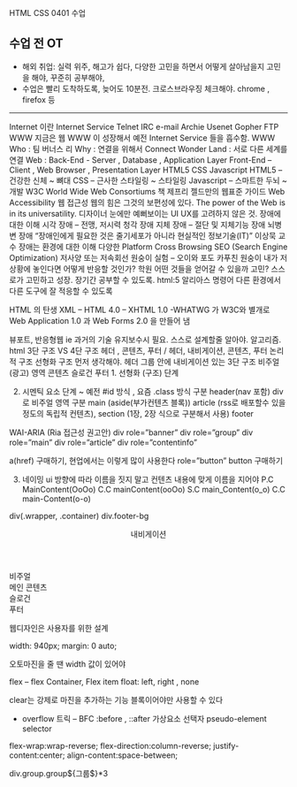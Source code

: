 HTML CSS 0401 수업
## 수업 전 OT 
 - 해외 취업: 실력 위주, 해고가 쉽다, 다양한 고민을 하면서 어떻게 살아남을지 고민을 해야, 꾸준히 공부해야, 
 - 수업은 빨리 도착하도록, 늦어도 10분전.
 크로스브라우징 체크해야. chrome , firefox 등
 <hr/>
 Internet 이란
Internet Service
Telnet IRC e-mail Archie Usenet Gopher FTP WWW
지금은 웹 WWW 이 성장해서 예전 Internet Service 들을 흡수함.
WWW Who  : 팀 버너스 리
Why : 연결을 위해서 Connect
Wonder Land : 서로 다른 세계를 연결
Web : Back-End - Server , Database , Application Layer
Front-End – Client , Web Browser , Presentation Layer 
HTML5 CSS Javascript
HTML5 – 건강한 신체 ~ 뼈대
CSS – 근사한 스타일링 ~ 스타일링
Javascript – 스마트한 두뇌 ~ 개발
W3C World Wide Web Consortiums
책 제프리 젤드만의 웹표준 가이드
Web Accessibility 웹 접근성
웹의 힘은 그것의 보편성에 있다.
The power of the Web is in its universatility. 
디자이너 눈에만 예뻐보이는 UI UX를 고려하지 않은 것.
장애에 대한 이해
시각 장애 – 전맹, 저시력
청각 장애
지체 장애 – 절단 및 지체기능 장애
뇌병변 장애
“장애인에게 필요한 것은 줄기세포가 아니라 현실적인 정보기술(IT)” 이상묵 교수
장애는 
환경에 대한 이해
다양한 Platform
Cross Browsing
SEO (Search Engine Optimization)
저사양 또는 저속회선
원숭이 실험 – 오이와 포도
카푸친 원숭이
내가 저 상황에 놓인다면 어떻게 반응할 것인가?
학원 어떤 것들을 얻어갈 수 있을까 고민? 스스로가 고민하고 성장. 장기간 공부할 수 있도록.
html:5 알리아스 명령어
다른 환경에서 다른 도구에 잘 적응할 수 있도록
<html lang="ko-KR">
<head>
    <meta charset="UTF-8">
    <meta http-equiv="content-type" content="text/html;charset=UTF-8">

HTML 의 탄생
XML – HTML 4.0 – XHTML 1.0
-WHATWG 가 W3C와 별개로 Web Application 1.0 과 Web Forms 2.0 을 만들어 냄

<meta http-equiv="content-type" content="text/html;charset=UTF-8">

<meta name="viewport" content="width=device-width, initial-scale=1.0">
뷰포트, 반응형웹
<meta http-equiv="X-UA-Compatible" content="ie=edge">
ie 과거의 기술 유지보수시 필요.
스스로 설계할줄 알아야. 알고리즘.
html
3단 구조 VS 4단 구조
헤더 , 콘텐츠, 푸터 /
헤더, 내비게이션, 콘텐츠, 푸터
논리적 구조 선형화 구조 먼저 생각해야.
헤더 그룹 안에 내비게이션 있는 3단 구조
비주얼(광고) 영역
콘텐츠
슬로건
푸터
1. 선형화 (구조) 단계

2. 시멘틱 요소 단계 ~ 예전 #id 방식 , 요즘 .class 방식 구분
header(nav 포함)
div로 비주얼 영역 구분
main
(aside(부가컨텐츠 블록))
article (rss로 배포할수 있을 정도의 독립적 컨텐츠), section (1장, 2장 식으로 구분해서 사용)
footer

WAI-ARIA (Ria 접근성 권고안)
div role=”banner”
div role=”group”
div role=”main”
div role=”article”
div role=”contentinfo”

a(href) 구매하기, 현업에서는 이렇게 많이 사용한다
role=”button”
button 구매하기

3. 네이밍
ui 방향에 따라 이름을 짓지 말고 컨텐츠 내용에 맞게 이름을 지어야
P.C MainContent(OoOo)
C.C mainContent(ooOo)
S.C main_Content(o_o)
C.C main-Content(o-o)

div(.wrapper, .container)
div.footer-bg
<div class="container">
        <header class="header">
            <nav class="navigation">내비게이션</nav>
        </header>
        <div class="visual">비주얼</div>
        <main class="main">메인 콘텐츠</main>
        <article class="slogan">슬로건</article>
        <div class="footer-bg">
            <footer class="footer">푸터</footer>
        </div>
    </div>

웹디자인은 사용자를 위한 설계

width: 940px;
    margin: 0 auto;

오토마진을 줄 땐 width 값이 있어야

flex – flex Container, Flex item
float: left, right , none

clear는 강제로 마진을 추가하는 기능
블록이어야만 사용할 수 있다
-	overflow 트릭 – BFC
:before , ::after
가상요소 선택자 pseudo-element selector

flex-wrap:wrap-reverse;
flex-direction:column-reverse;
justify-content:center;
align-content:space-between;

div.group.group${그룹$}*3

